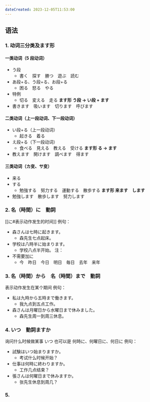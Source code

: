 ```yaml
---
dateCreated: 2023-12-05T11:53:00
---
```

## 语法
### 1. 动词三分类及ます形
#### 一类动词（5 段动词）
- う段
	- 書く　探す　勝つ　遊ぶ　読む
- あ段+る、う段+る、お段+る
	- 困る　怒る　やる
- 特例
	- 切る　変える　走る
**ます形 う段 -> い段 + ます**
- 書きます　吸います　切ります　呼びます
#### 二类动词（上一段动词、下一段动词）
- い段+る（上一段动词）
	- 起きる　着る
- え段+る（下一段动词）
	- 食べる　見える　教える　受ける
**ます形 る -> ます**
- 教えます　開けます　調べます　得ます
#### 三类动词（カ变、サ变）
- 来る
- する
	- 勉強する　努力する　運動する　散歩する
**ます形 来ます　します**
- 勉強します　散歩します　努力します
### 2. 名（時間）に　動詞
[[に#表示动作发生的时间]]
例句：
- 森さんは七時に起きます。
	- 森先生七点起床。
- 学校は八時半に始まります。
	- 学校八点半开始。
注：
- 不需要加に
	- 今　昨日　今日　明日　毎日　去年　来年
### 3. 名（時間）から　名（時間）まで　動詞
表示动作发生在某个期间
例句：
- 私は九時から五時まで働きます。
	- 我九点到五点工作。
- 森さんは月曜日から水曜日まで休みました。
	- 森先生周一到周三休息。
### 4. いつ　動詞ますか
询问什么时候做某事
いつ 也可以是 何時に、何曜日に、何日に
例句：
- 試験はいつ始まりますか。
	- 考试什么时候开始？
- 仕事は何時に終わりますか。
	- 工作几点结束？
- 張さんは何曜日まで休みますか。
	- 张先生休息到周几？
### 5. 